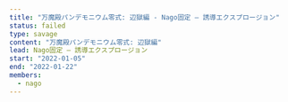 ```yaml
---
title: "万魔殿パンデモニウム零式: 辺獄編 - Nago固定 — 誘導エクスプロージョン"
status: failed
type: savage
content: "万魔殿パンデモニウム零式: 辺獄編"
lead: Nago固定 — 誘導エクスプロージョン
start: "2022-01-05"
end: "2022-01-22"
members:
  - nago
---
```

